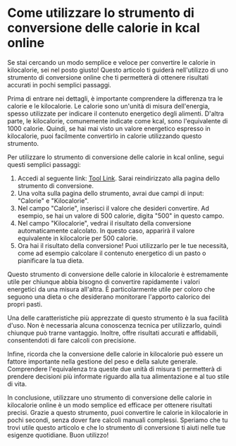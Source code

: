 Come utilizzare lo strumento di conversione delle calorie in kcal online
========================================================================

Se stai cercando un modo semplice e veloce per convertire le calorie in kilocalorie, sei nel posto giusto! Questo articolo ti guiderà nell'utilizzo di uno strumento di conversione online che ti permetterà di ottenere risultati accurati in pochi semplici passaggi.

Prima di entrare nei dettagli, è importante comprendere la differenza tra le calorie e le kilocalorie. Le calorie sono un'unità di misura dell'energia, spesso utilizzate per indicare il contenuto energetico degli alimenti. D'altra parte, le kilocalorie, comunemente indicate come kcal, sono l'equivalente di 1000 calorie. Quindi, se hai mai visto un valore energetico espresso in kilocalorie, puoi facilmente convertirlo in calorie utilizzando questo strumento.

Per utilizzare lo strumento di conversione delle calorie in kcal online, segui questi semplici passaggi:

1. Accedi al seguente link: [Tool Link](https://www.onlinecalculatorsfree.com/it/convert/calories-to-kilocalories.html). Sarai reindirizzato alla pagina dello strumento di conversione.
2. Una volta sulla pagina dello strumento, avrai due campi di input: "Calorie" e "Kilocalorie".
3. Nel campo "Calorie", inserisci il valore che desideri convertire. Ad esempio, se hai un valore di 500 calorie, digita "500" in questo campo.
4. Nel campo "Kilocalorie", vedrai il risultato della conversione automaticamente calcolato. In questo caso, apparirà il valore equivalente in kilocalorie per 500 calorie.
5. Ora hai il risultato della conversione! Puoi utilizzarlo per le tue necessità, come ad esempio calcolare il contenuto energetico di un pasto o pianificare la tua dieta.

Questo strumento di conversione delle calorie in kilocalorie è estremamente utile per chiunque abbia bisogno di convertire rapidamente i valori energetici da una misura all'altra. È particolarmente utile per coloro che seguono una dieta o che desiderano monitorare l'apporto calorico dei propri pasti.

Una delle caratteristiche più apprezzate di questo strumento è la sua facilità d'uso. Non è necessaria alcuna conoscenza tecnica per utilizzarlo, quindi chiunque può trarne vantaggio. Inoltre, offre risultati accurati e affidabili, consentendoti di fare calcoli con precisione.

Infine, ricorda che la conversione delle calorie in kilocalorie può essere un fattore importante nella gestione del peso e della salute generale. Comprendere l'equivalenza tra queste due unità di misura ti permetterà di prendere decisioni più informate riguardo alla tua alimentazione e al tuo stile di vita.

In conclusione, utilizzare uno strumento di conversione delle calorie in kilocalorie online è un modo semplice ed efficace per ottenere risultati precisi. Grazie a questo strumento, puoi convertire le calorie in kilocalorie in pochi secondi, senza dover fare calcoli manuali complessi. Speriamo che tu trovi utile questo articolo e che lo strumento di conversione ti aiuti nelle tue esigenze quotidiane. Buon utilizzo!